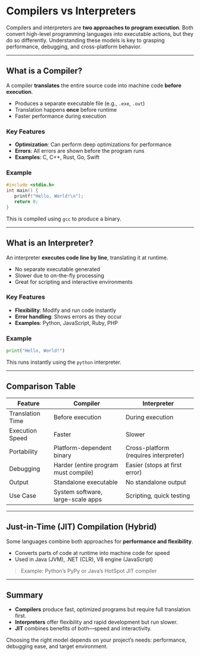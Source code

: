 # Compilers vs Interpreters

Compilers and interpreters are **two approaches to program execution**. Both convert high-level programming languages into executable actions, but they do so differently. Understanding these models is key to grasping performance, debugging, and cross-platform behavior.

---

## What is a Compiler?

A compiler **translates** the entire source code into machine code **before execution**.

* Produces a separate executable file (e.g., `.exe`, `.out`)
* Translation happens **once** before runtime
* Faster performance during execution

### Key Features

* **Optimization**: Can perform deep optimizations for performance
* **Errors**: All errors are shown before the program runs
* **Examples**: C, C++, Rust, Go, Swift

### Example

```c
#include <stdio.h>
int main() {
   printf("Hello, World!\n");
   return 0;
}
```

This is compiled using `gcc` to produce a binary.

---

## What is an Interpreter?

An interpreter **executes code line by line**, translating it at runtime.

* No separate executable generated
* Slower due to on-the-fly processing
* Great for scripting and interactive environments

### Key Features

* **Flexibility**: Modify and run code instantly
* **Error handling**: Shows errors as they occur
* **Examples**: Python, JavaScript, Ruby, PHP

### Example

```python
print("Hello, World!")
```

This runs instantly using the `python` interpreter.

---

## Comparison Table

| Feature          | Compiler                             | Interpreter                           |
| ---------------- | ------------------------------------ | ------------------------------------- |
| Translation Time | Before execution                     | During execution                      |
| Execution Speed  | Faster                               | Slower                                |
| Portability      | Platform-dependent binary            | Cross-platform (requires interpreter) |
| Debugging        | Harder (entire program must compile) | Easier (stops at first error)         |
| Output           | Standalone executable                | No standalone output                  |
| Use Case         | System software, large-scale apps    | Scripting, quick testing              |

---

## Just-in-Time (JIT) Compilation (Hybrid)

Some languages combine both approaches for **performance and flexibility**.

* Converts parts of code at runtime into machine code for speed
* Used in Java (JVM), .NET (CLR), V8 engine (JavaScript)

> Example: Python’s PyPy or Java’s HotSpot JIT compiler

---

## Summary

* **Compilers** produce fast, optimized programs but require full translation first.
* **Interpreters** offer flexibility and rapid development but run slower.
* **JIT** combines benefits of both—speed and interactivity.

Choosing the right model depends on your project’s needs: performance, debugging ease, and target environment.
